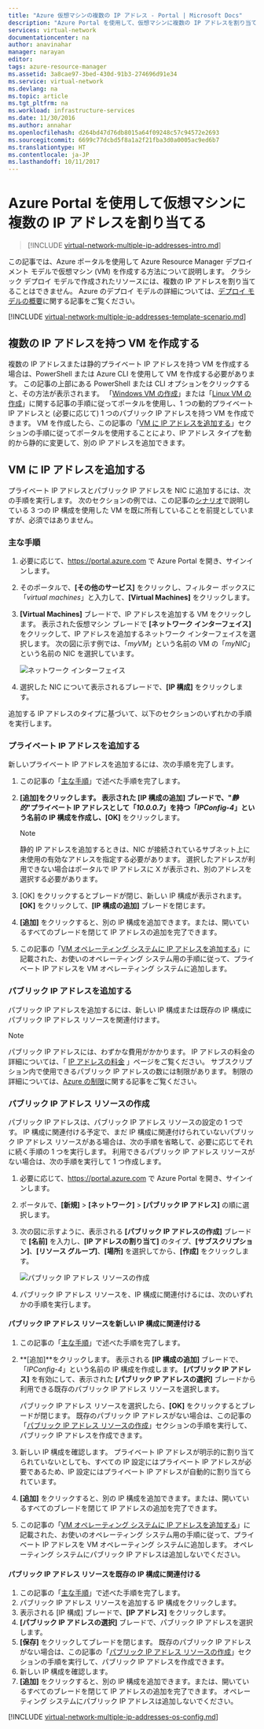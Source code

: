 ```yaml
---
title: "Azure 仮想マシンの複数の IP アドレス - Portal | Microsoft Docs"
description: "Azure Portal を使用して、仮想マシンに複数の IP アドレスを割り当てる方法 | Resource Manager"
services: virtual-network
documentationcenter: na
author: anavinahar
manager: narayan
editor: 
tags: azure-resource-manager
ms.assetid: 3a8cae97-3bed-430d-91b3-274696d91e34
ms.service: virtual-network
ms.devlang: na
ms.topic: article
ms.tgt_pltfrm: na
ms.workload: infrastructure-services
ms.date: 11/30/2016
ms.author: annahar
ms.openlocfilehash: d264bd47d76db8015a64f09248c57c94572e2693
ms.sourcegitcommit: 6699c77dcbd5f8a1a2f21fba3d0a0005ac9ed6b7
ms.translationtype: HT
ms.contentlocale: ja-JP
ms.lasthandoff: 10/11/2017
---
```

# <a name="assign-multiple-ip-addresses-to-virtual-machines-using-the-azure-portal"></a>Azure Portal を使用して仮想マシンに複数の IP アドレスを割り当てる

>[!INCLUDE [virtual-network-multiple-ip-addresses-intro.md](../../includes/virtual-network-multiple-ip-addresses-intro.md)]
>
この記事では、Azure ポータルを使用して Azure Resource Manager デプロイメント モデルで仮想マシン (VM) を作成する方法について説明します。 クラシック デプロイ モデルで作成されたリソースには、複数の IP アドレスを割り当てることはできません。 Azure のデプロイ モデルの詳細については、[デプロイ モデルの概要](../resource-manager-deployment-model.md)に関する記事をご覧ください。

[!INCLUDE [virtual-network-multiple-ip-addresses-template-scenario.md](../../includes/virtual-network-multiple-ip-addresses-scenario.md)]

## <a name = "create"></a>複数の IP アドレスを持つ VM を作成する

複数の IP アドレスまたは静的プライベート IP アドレスを持つ VM を作成する場合は、PowerShell または Azure CLI を使用して VM を作成する必要があります。 この記事の上部にある PowerShell または CLI オプションをクリックすると、その方法が表示されます。 「[Windows VM の作成](../virtual-machines/virtual-machines-windows-hero-tutorial.md)」または「[Linux VM の作成](../virtual-machines/linux/quick-create-portal.md)」に関する記事の手順に従ってポータルを使用し、1 つの動的プライベート IP アドレスと (必要に応じて) 1 つのパブリック IP アドレスを持つ VM を作成できます。 VM を作成したら、この記事の「[VM に IP アドレスを追加する](#add)」セクションの手順に従ってポータルを使用することにより、IP アドレス タイプを動的から静的に変更して、別の IP アドレスを追加できます。

## <a name="add"></a>VM に IP アドレスを追加する

プライベート IP アドレスとパブリック IP アドレスを NIC に追加するには、次の手順を実行します。 次のセクションの例では、この記事の[シナリオ](#Scenario)で説明している 3 つの IP 構成を使用した VM を既に所有していることを前提としていますが、必須ではありません。

### <a name="coreadd"></a>主な手順

1. 必要に応じて、https://portal.azure.com で Azure Portal を開き、サインインします。
2. そのポータルで、**[その他のサービス]** をクリックし、フィルター ボックスに「*virtual machines*」と入力して、**[Virtual Machines]** をクリックします。
3. **[Virtual Machines]** ブレードで、IP アドレスを追加する VM をクリックします。 表示された仮想マシン ブレードで **[ネットワーク インターフェイス]** をクリックして、IP アドレスを追加するネットワーク インターフェイスを選択します。 次の図に示す例では、「*myVM*」という名前の VM の「*myNIC*」という名前の NIC を選択しています。

    ![ネットワーク インターフェイス](./media/virtual-network-multiple-ip-addresses-portal/figure1.png)

4. 選択した NIC について表示されるブレードで、**[IP 構成]** をクリックします。

追加する IP アドレスのタイプに基づいて、以下のセクションのいずれかの手順を実行します。

### <a name="add-a-private-ip-address"></a>**プライベート IP アドレスを追加する**

新しいプライベート IP アドレスを追加するには、次の手順を完了します。

1. この記事の「[主な手順](#coreadd)」で述べた手順を完了します。
2. **[追加]**をクリックします。 表示された **[IP 構成の追加]** ブレードで、"*静的*"プライベート IP アドレスとして「*10.0.0.7*」を持つ「*IPConfig-4*」という名前の IP 構成を作成し、**[OK]** をクリックします。

    > [!NOTE]
    > 静的 IP アドレスを追加するときは、NIC が接続されているサブネット上に未使用の有効なアドレスを指定する必要があります。 選択したアドレスが利用できない場合はポータルで IP アドレスに X が表示され、別のアドレスを選択する必要があります。

3. [OK] をクリックするとブレードが閉じ、新しい IP 構成が表示されます。 **[OK]** をクリックして、**[IP 構成の追加]** ブレードを閉じます。
4. **[追加]** をクリックすると、別の IP 構成を追加できます。または、開いているすべてのブレードを閉じて IP アドレスの追加を完了できます。
5. この記事の「[VM オペレーティング システムに IP アドレスを追加する](#os-config)」に記載された、お使いのオペレーティング システム用の手順に従って、プライベート IP アドレスを VM オペレーティング システムに追加します。

### <a name="add-a-public-ip-address"></a>パブリック IP アドレスを追加する

パブリック IP アドレスを追加するには、新しい IP 構成または既存の IP 構成にパブリック IP アドレス リソースを関連付けます。

> [!NOTE]
> パブリック IP アドレスには、わずかな費用がかかります。 IP アドレスの料金の詳細については、「 [IP アドレスの料金](https://azure.microsoft.com/pricing/details/ip-addresses) 」ページをご覧ください。 サブスクリプション内で使用できるパブリック IP アドレスの数には制限があります。 制限の詳細については、[Azure の制限](../azure-subscription-service-limits.md#networking-limits)に関する記事をご覧ください。
> 

### <a name="create-public-ip"></a>パブリック IP アドレス リソースの作成

パブリック IP アドレスは、パブリック IP アドレス リソースの設定の 1 つです。 IP 構成に関連付ける予定で、まだ IP 構成に関連付けられていないパブリック IP アドレス リソースがある場合は、次の手順を省略して、必要に応じてそれに続く手順の 1 つを実行します。 利用できるパブリック IP アドレス リソースがない場合は、次の手順を実行して 1 つ作成します。

1. 必要に応じて、https://portal.azure.com で Azure Portal を開き、サインインします。
3. ポータルで、**[新規]** > **[ネットワーク]** > **[パブリック IP アドレス]** の順に選択します。
4. 次の図に示すように、表示される **[パブリック IP アドレスの作成]** ブレードで **[名前]** を入力し、**[IP アドレスの割り当て]** のタイプ、**[サブスクリプション]**、**[リソース グループ]**、**[場所]** を選択してから、**[作成]** をクリックします。

    ![パブリック IP アドレス リソースの作成](./media/virtual-network-multiple-ip-addresses-portal/figure5.png)

5. パブリック IP アドレス リソースを、IP 構成に関連付けるには、次のいずれかの手順を実行します。

#### <a name="associate-the-public-ip-address-resource-to-a-new-ip-configuration"></a>パブリック IP アドレス リソースを新しい IP 構成に関連付ける

1. この記事の「[主な手順](#coreadd)」で述べた手順を完了します。
2. **[追加]**をクリックします。 表示される **[IP 構成の追加]** ブレードで、「*IPConfig-4*」という名前の IP 構成を作成します。 **[パブリック IP アドレス]** を有効にして、表示された **[パブリック IP アドレスの選択]** ブレードから利用できる既存のパブリック IP アドレス リソースを選択します。

    パブリック IP アドレス リソースを選択したら、**[OK]** をクリックするとブレードが閉じます。 既存のパブリック IP アドレスがない場合は、この記事の「[パブリック IP アドレス リソースの作成](#create-public-ip)」セクションの手順を実行して、パブリック IP アドレスを作成できます。 

3. 新しい IP 構成を確認します。 プライベート IP アドレスが明示的に割り当てられていないとしても、すべての IP 設定にはプライベート IP アドレスが必要であるため、IP 設定にはプライベート IP アドレスが自動的に割り当てられています。
4. **[追加]** をクリックすると、別の IP 構成を追加できます。または、開いているすべてのブレードを閉じて IP アドレスの追加を完了できます。
5. この記事の「[VM オペレーティング システムに IP アドレスを追加する](#os-config)」に記載された、お使いのオペレーティング システム用の手順に従って、プライベート IP アドレスを VM オペレーティング システムに追加します。 オペレーティング システムにパブリック IP アドレスは追加しないでください。

#### <a name="associate-the-public-ip-address-resource-to-an-existing-ip-configuration"></a>パブリック IP アドレス リソースを既存の IP 構成に関連付ける

1. この記事の「[主な手順](#coreadd)」で述べた手順を完了します。
2. パブリック IP アドレス リソースを追加する IP 構成をクリックします。
3. 表示される [IP 構成] ブレードで、**[IP アドレス]** をクリックします。
4. **[パブリック IP アドレスの選択]** ブレードで、パブリック IP アドレスを選択します。
5. **[保存]** をクリックしてブレードを閉じます。 既存のパブリック IP アドレスがない場合は、この記事の「[パブリック IP アドレス リソースの作成](#create-public-ip)」セクションの手順を実行して、パブリック IP アドレスを作成できます。
3. 新しい IP 構成を確認します。
4. **[追加]** をクリックすると、別の IP 構成を追加できます。または、開いているすべてのブレードを閉じて IP アドレスの追加を完了できます。 オペレーティング システムにパブリック IP アドレスは追加しないでください。


[!INCLUDE [virtual-network-multiple-ip-addresses-os-config.md](../../includes/virtual-network-multiple-ip-addresses-os-config.md)]
